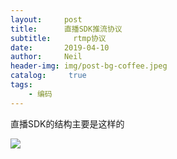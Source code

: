```yaml
---
layout:     post
title:      直播SDK推流协议
subtitle:	  rtmp协议
date:       2019-04-10
author:     Neil
header-img: img/post-bg-coffee.jpeg
catalog: 	 true
tags:
    - 编码
---
```


直播SDK的结构主要是这样的

![](https://ws4.sinaimg.cn/large/006tKfTcly1g1oq6ytkx8j30sg0d3jrq.jpg)

